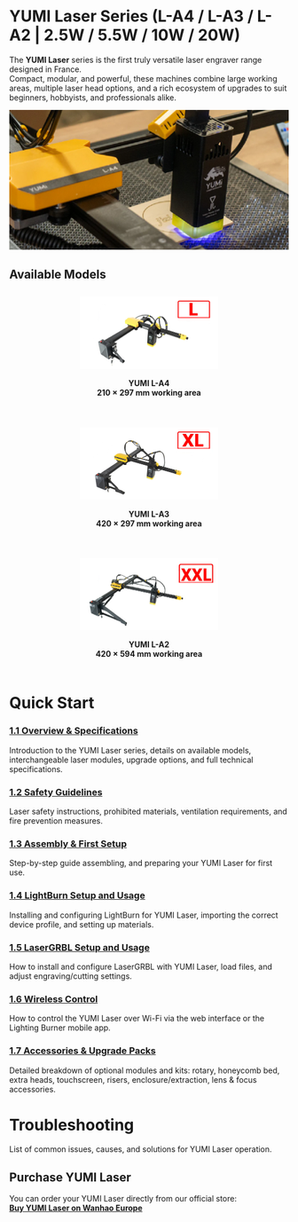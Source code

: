 # YUMI Laser Series (L-A4 / L-A3 / L-A2 | 2.5W / 5.5W / 10W / 20W)

The **YUMI Laser** series is the first truly versatile laser engraver range designed in France.  
Compact, modular, and powerful, these machines combine large working areas, multiple laser head options, and a rich ecosystem of upgrades to suit beginners, hobbyists, and professionals alike.

<img src="../../img/Yumi_laser/Yumi_laser/yumi_laser_01.png" width="550" alt="YUMI Laser Overview">

## Available Models

<div style="display: flex; gap: 20px; flex-wrap: wrap; justify-content: center;">

<div style="flex: 1; min-width: 250px; text-align: center; padding: 10px;">
<img src="../../img/Yumi_laser/Yumi_laser/yumi_laser_L-A4.png" width="250" alt="YUMI L-A4">
  
**YUMI L-A4**  
**210 × 297 mm working area**
</div>

<div style="flex: 1; min-width: 250px; text-align: center; padding: 10px;">
<img src="../../img/Yumi_laser/Yumi_laser/yumi_laser_L-A3.png" width="250" alt="YUMI L-A3">
  
**YUMI L-A3**  
**420 × 297 mm working area**
</div>

<div style="flex: 1; min-width: 250px; text-align: center; padding: 10px;">
<img src="../../img/Yumi_laser/Yumi_laser/yumi_laser_L-A2.png" width="250" alt="YUMI L-A2">
  
**YUMI L-A2**  
**420 × 594 mm working area**
</div>

</div>


# Quick Start

### [1.1 Overview & Specifications](Yumi_Laser_Overview.md)
Introduction to the YUMI Laser series, details on available models, interchangeable laser modules, upgrade options, and full technical specifications.  

### [1.2 Safety Guidelines](Yumi_Laser_Safety.md)
Laser safety instructions, prohibited materials, ventilation requirements, and fire prevention measures.  

### [1.3 Assembly & First Setup](Yumi_Laser_Assembly.md)
Step-by-step guide assembling, and preparing your YUMI Laser for first use.  

### [1.4 LightBurn Setup and Usage](Yumi_Laser_LightBurn.md)
Installing and configuring LightBurn for YUMI Laser, importing the correct device profile, and setting up materials.  

### [1.5 LaserGRBL Setup and Usage](Yumi_Laser_LaserGRBL.md)
How to install and configure LaserGRBL with YUMI Laser, load files, and adjust engraving/cutting settings.  

### [1.6 Wireless Control](Yumi_Laser_Wireless.md)
How to control the YUMI Laser over Wi-Fi via the web interface or the Lighting Burner mobile app.  

### [1.7 Accessories & Upgrade Packs](Yumi_Laser_Accessories.md)
Detailed breakdown of optional modules and kits: rotary, honeycomb bed, extra heads, touchscreen, risers, enclosure/extraction, lens & focus accessories.  

# Troubleshooting
List of common issues, causes, and solutions for YUMI Laser operation.  


## Purchase YUMI Laser

You can order your YUMI Laser directly from our official store:  
**[Buy YUMI Laser on Wanhao Europe](https://wanhao-europe.com/collections/laser/products/yumi-l-a4-laser-pour-gravure-et-decoupe-pre-commande?variant=48130514157908)**


